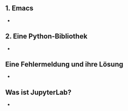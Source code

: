 ## 1. Emacs

-

## 2. Eine Python-Bibliothek

-

## Eine Fehlermeldung und ihre Lösung

-

## Was ist JupyterLab?

-

